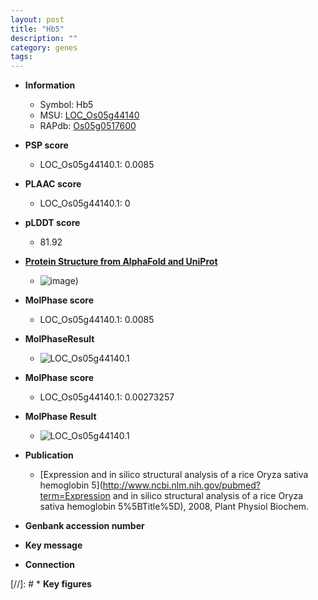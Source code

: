 ```yaml
---
layout: post
title: "Hb5"
description: ""
category: genes
tags: 
---
```


* **Information**  
    + Symbol: Hb5  
    + MSU: [LOC_Os05g44140](http://rice.plantbiology.msu.edu/cgi-bin/ORF_infopage.cgi?orf=LOC_Os05g44140)  
    + RAPdb: [Os05g0517600](http://rapdb.dna.affrc.go.jp/viewer/gbrowse_details/irgsp1?name=Os05g0517600)  

* **PSP score**  
    + LOC_Os05g44140.1: 0.0085 

* **PLAAC score**  
    + LOC_Os05g44140.1: 0 

* **pLDDT score**
    + 81.92

* **[Protein Structure from AlphaFold and UniProt](https://www.uniprot.org/uniprotkb/Q75II4/entry#structure)**
    + ![image](https://ricepsp.github.io/images/Q7/AF-Q75II4-F1.png))

* **MolPhase score**
    + LOC_Os05g44140.1: 0.0085

* **MolPhaseResult**
    + ![LOC_Os05g44140.1](https://ricepsp.github.io/pictures/LOC_Os05g/LOC_Os05g44140.1.png)

* **MolPhase score**
    + LOC_Os05g44140.1: 0.00273257

* **MolPhase Result**
    + ![LOC_Os05g44140.1](https://304243504.github.io/Pictures/LOC_Os05g/LOC_Os05g44140.1.png)

* **Publication**  
    + [Expression and in silico structural analysis of a rice Oryza sativa hemoglobin 5](http://www.ncbi.nlm.nih.gov/pubmed?term=Expression and in silico structural analysis of a rice Oryza sativa hemoglobin 5%5BTitle%5D), 2008, Plant Physiol Biochem.

* **Genbank accession number**  

* **Key message**  

* **Connection**  

[//]: # * **Key figures**  


